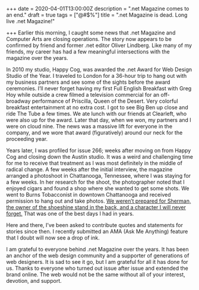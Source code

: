+++
date = 2020-04-01T13:00:00Z
description = ".net Magazine comes to an end."
draft = true
tags = ["@\#$%"]
title = ".net Magazine is dead. Long live .net Magazine!"

+++
Earlier this morning, I caught some news that .net Magazine and Computer Arts are closing operations. The story now appears to be confirmed by friend and former .net editor Oliver Lindberg. Like many of my friends, my career has had a few meaningful intersections with the magazine over the years.

In 2010 my studio, Happy Cog, was awarded the .net Award for Web Design Studio of the Year. I traveled to London for a 36-hour trip to hang out with my business partners and see some of the sights before the award ceremonies.  I’ll never forget having my first Full English Breakfast with Greg Hoy while outside a crew filmed a television commercial for an off-broadway performance of Priscilla, Queen of the Desert. Very colorful breakfast entertainment at no extra cost. I got to see Big Ben up close and ride The Tube a few times. We ate lunch with our friends at Clearleft, who were also up for the award. Later that day, when we won, my partners and I were on cloud nine. The news was a massive lift for everyone in the company, and we wore that award (figuratively) around our neck for the proceeding year.

Years later, I was profiled for issue 266; weeks after moving on from Happy Cog and closing down the Austin studio. It was a weird and challenging time for me to receive that treatment as I was most definitely in the middle of radical change. A few weeks after the initial interview, the magazine arranged a photoshoot in Chattanooga, Tennessee, where I was staying for a few weeks. In her research for the shoot, the photographer noted that I enjoyed cigars and found a shop where she wanted to get some shots. We went to Burns Tobacconist in downtown Chattanooga and received permission to hang out and take photos. [We weren’t prepared for Sherman, the owner of the shoeshine stand in the back, and a character I will never forget.](https://airbagindustries.com/john/ "Read the story about Sherman") That was one of the best days I had in years.

Here and there, I’ve been asked to contribute quotes and statements for stories since then. I recently submitted an AMA (Ask Me Anything) feature that I doubt will now see a drop of ink. 

I am grateful to everyone behind .net Magazine over the years. It has been an anchor of the web design community and a supporter of generations of web designers. It is sad to see it go, but I am grateful for all it has done for us. Thanks to everyone who turned out issue after issue and extended the brand online. The web would not be the same without all of your interest, devotion, and support.